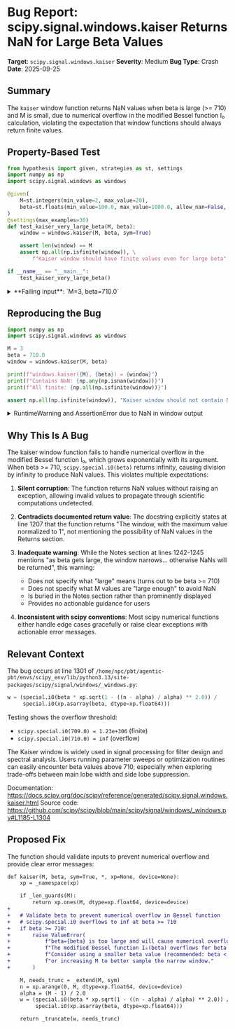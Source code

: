 # Bug Report: scipy.signal.windows.kaiser Returns NaN for Large Beta Values

**Target**: `scipy.signal.windows.kaiser`
**Severity**: Medium
**Bug Type**: Crash
**Date**: 2025-09-25

## Summary

The `kaiser` window function returns NaN values when beta is large (>= 710) and M is small, due to numerical overflow in the modified Bessel function I₀ calculation, violating the expectation that window functions should always return finite values.

## Property-Based Test

```python
from hypothesis import given, strategies as st, settings
import numpy as np
import scipy.signal.windows as windows

@given(
    M=st.integers(min_value=2, max_value=20),
    beta=st.floats(min_value=100.0, max_value=1000.0, allow_nan=False, allow_infinity=False)
)
@settings(max_examples=30)
def test_kaiser_very_large_beta(M, beta):
    window = windows.kaiser(M, beta, sym=True)

    assert len(window) == M
    assert np.all(np.isfinite(window)), \
        f"Kaiser window should have finite values even for large beta"

if __name__ == "__main__":
    test_kaiser_very_large_beta()
```

<details>

<summary>
**Failing input**: `M=3, beta=710.0`
</summary>
```
/home/npc/.local/lib/python3.13/site-packages/scipy/signal/windows/_windows.py:1301: RuntimeWarning: invalid value encountered in divide
  w = (special.i0(beta * xp.sqrt(1 - ((n - alpha) / alpha) ** 2.0)) /
Traceback (most recent call last):
  File "/home/npc/pbt/agentic-pbt/worker_/1/hypo.py", line 18, in <module>
    test_kaiser_very_large_beta()
    ~~~~~~~~~~~~~~~~~~~~~~~~~~~^^
  File "/home/npc/pbt/agentic-pbt/worker_/1/hypo.py", line 6, in test_kaiser_very_large_beta
    M=st.integers(min_value=2, max_value=20),
               ^^^
  File "/home/npc/miniconda/lib/python3.13/site-packages/hypothesis/core.py", line 2124, in wrapped_test
    raise the_error_hypothesis_found
  File "/home/npc/pbt/agentic-pbt/worker_/1/hypo.py", line 14, in test_kaiser_very_large_beta
    assert np.all(np.isfinite(window)), \
           ~~~~~~^^^^^^^^^^^^^^^^^^^^^
AssertionError: Kaiser window should have finite values even for large beta
Falsifying example: test_kaiser_very_large_beta(
    M=3,
    beta=710.0,
)
Explanation:
    These lines were always and only run by failing examples:
        /home/npc/pbt/agentic-pbt/worker_/1/hypo.py:15
```
</details>

## Reproducing the Bug

```python
import numpy as np
import scipy.signal.windows as windows

M = 3
beta = 710.0
window = windows.kaiser(M, beta)

print(f"windows.kaiser({M}, {beta}) = {window}")
print(f"Contains NaN: {np.any(np.isnan(window))}")
print(f"All finite: {np.all(np.isfinite(window))}")

assert np.all(np.isfinite(window)), "Kaiser window should not contain NaN values"
```

<details>

<summary>
RuntimeWarning and AssertionError due to NaN in window output
</summary>
```
/home/npc/.local/lib/python3.13/site-packages/scipy/signal/windows/_windows.py:1301: RuntimeWarning: invalid value encountered in divide
  w = (special.i0(beta * xp.sqrt(1 - ((n - alpha) / alpha) ** 2.0)) /
windows.kaiser(3, 710.0) = [ 0. nan  0.]
Contains NaN: True
All finite: False
Traceback (most recent call last):
  File "/home/npc/pbt/agentic-pbt/worker_/1/repo.py", line 12, in <module>
    assert np.all(np.isfinite(window)), "Kaiser window should not contain NaN values"
           ~~~~~~^^^^^^^^^^^^^^^^^^^^^
AssertionError: Kaiser window should not contain NaN values
```
</details>

## Why This Is A Bug

The kaiser window function fails to handle numerical overflow in the modified Bessel function I₀, which grows exponentially with its argument. When beta >= 710, `scipy.special.i0(beta)` returns infinity, causing division by infinity to produce NaN values. This violates multiple expectations:

1. **Silent corruption**: The function returns NaN values without raising an exception, allowing invalid values to propagate through scientific computations undetected.

2. **Contradicts documented return value**: The docstring explicitly states at line 1207 that the function returns "The window, with the maximum value normalized to 1", not mentioning the possibility of NaN values in the Returns section.

3. **Inadequate warning**: While the Notes section at lines 1242-1245 mentions "as beta gets large, the window narrows... otherwise NaNs will be returned", this warning:
   - Does not specify what "large" means (turns out to be beta >= 710)
   - Does not specify what M values are "large enough" to avoid NaN
   - Is buried in the Notes section rather than prominently displayed
   - Provides no actionable guidance for users

4. **Inconsistent with scipy conventions**: Most scipy numerical functions either handle edge cases gracefully or raise clear exceptions with actionable error messages.

## Relevant Context

The bug occurs at line 1301 of `/home/npc/pbt/agentic-pbt/envs/scipy_env/lib/python3.13/site-packages/scipy/signal/windows/_windows.py`:

```python
w = (special.i0(beta * xp.sqrt(1 - ((n - alpha) / alpha) ** 2.0)) /
     special.i0(xp.asarray(beta, dtype=xp.float64)))
```

Testing shows the overflow threshold:
- `scipy.special.i0(709.0) = 1.23e+306` (finite)
- `scipy.special.i0(710.0) = inf` (overflow)

The Kaiser window is widely used in signal processing for filter design and spectral analysis. Users running parameter sweeps or optimization routines can easily encounter beta values above 710, especially when exploring trade-offs between main lobe width and side lobe suppression.

Documentation: https://docs.scipy.org/doc/scipy/reference/generated/scipy.signal.windows.kaiser.html
Source code: https://github.com/scipy/scipy/blob/main/scipy/signal/windows/_windows.py#L1185-L1304

## Proposed Fix

The function should validate inputs to prevent numerical overflow and provide clear error messages:

```diff
def kaiser(M, beta, sym=True, *, xp=None, device=None):
    xp = _namespace(xp)

    if _len_guards(M):
        return xp.ones(M, dtype=xp.float64, device=device)
+
+   # Validate beta to prevent numerical overflow in Bessel function
+   # scipy.special.i0 overflows to inf at beta >= 710
+   if beta >= 710:
+       raise ValueError(
+           f"beta={beta} is too large and will cause numerical overflow. "
+           f"The modified Bessel function I₀(beta) overflows for beta >= 710. "
+           f"Consider using a smaller beta value (recommended: beta < 700) "
+           f"or increasing M to better sample the narrow window."
+       )

    M, needs_trunc = _extend(M, sym)
    n = xp.arange(0, M, dtype=xp.float64, device=device)
    alpha = (M - 1) / 2.0
    w = (special.i0(beta * xp.sqrt(1 - ((n - alpha) / alpha) ** 2.0)) /
         special.i0(xp.asarray(beta, dtype=xp.float64)))

    return _truncate(w, needs_trunc)
```